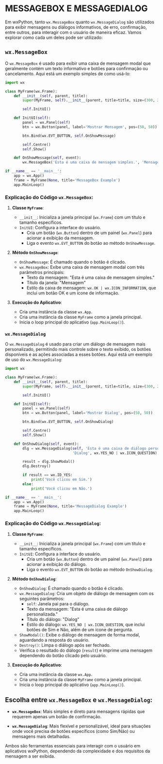 # MESSAGEBOX E MESSAGEDIALOG
Em wxPython, tanto `wx.MessageBox` quanto `wx.MessageDialog` são utilizados para exibir mensagens ou diálogos informativos, de erro, confirmação, entre outros, para interagir com o usuário de maneira eficaz. Vamos explorar como cada um deles pode ser utilizado:

## `wx.MessageBox`
O `wx.MessageBox` é usado para exibir uma caixa de mensagem modal que geralmente contém um texto informativo e botões para confirmação ou cancelamento. Aqui está um exemplo simples de como usá-lo:

```python
import wx

class MyFrame(wx.Frame):
    def __init__(self, parent, title):
        super(MyFrame, self).__init__(parent, title=title, size=(300, 200))

        self.InitUI()

    def InitUI(self):
        panel = wx.Panel(self)
        btn = wx.Button(panel, label='Mostrar Mensagem', pos=(50, 50))

        btn.Bind(wx.EVT_BUTTON, self.OnShowMessage)

        self.Centre()
        self.Show()

    def OnShowMessage(self, event):
        wx.MessageBox('Esta é uma caixa de mensagem simples.', 'Mensagem', wx.OK | wx.ICON_INFORMATION)

if __name__ == '__main__':
    app = wx.App()
    frame = MyFrame(None, title='MessageBox Example')
    app.MainLoop()
```

### Explicação do Código `wx.MessageBox`:
1. **Classe `MyFrame`**:
   - `__init__`: Inicializa a janela principal (`wx.Frame`) com um título e tamanho específicos.
   - `InitUI`: Configura a interface do usuário.
     - Cria um botão (`wx.Button`) dentro de um painel (`wx.Panel`) para acionar a exibição da mensagem.
     - Liga o evento `wx.EVT_BUTTON` do botão ao método `OnShowMessage`.

2. **Método `OnShowMessage`**:
   - `OnShowMessage`: É chamado quando o botão é clicado.
   - `wx.MessageBox`: Exibe uma caixa de mensagem modal com três parâmetros principais:
     - Texto da mensagem: "Esta é uma caixa de mensagem simples."
     - Título da janela: "Mensagem"
     - Estilo da caixa de mensagem: `wx.OK | wx.ICON_INFORMATION`, que inclui um botão OK e um ícone de informação.

3. **Execução do Aplicativo**:
   - Cria uma instância da classe `wx.App`.
   - Cria uma instância da classe `MyFrame` como a janela principal.
   - Inicia o loop principal do aplicativo (`app.MainLoop()`).

### `wx.MessageDialog`
O `wx.MessageDialog` é usado para criar um diálogo de mensagem mais personalizado, permitindo mais controle sobre o texto exibido, os botões disponíveis e as ações associadas a esses botões. Aqui está um exemplo de uso do `wx.MessageDialog`:

```python
import wx

class MyFrame(wx.Frame):
    def __init__(self, parent, title):
        super(MyFrame, self).__init__(parent, title=title, size=(300, 200))

        self.InitUI()

    def InitUI(self):
        panel = wx.Panel(self)
        btn = wx.Button(panel, label='Mostrar Dialog', pos=(50, 50))

        btn.Bind(wx.EVT_BUTTON, self.OnShowDialog)

        self.Centre()
        self.Show()

    def OnShowDialog(self, event):
        dlg = wx.MessageDialog(self, 'Esta é uma caixa de diálogo personalizada.',
                               'Dialog', wx.YES_NO | wx.ICON_QUESTION)

        result = dlg.ShowModal()
        dlg.Destroy()

        if result == wx.ID_YES:
            print('Você clicou em Sim.')
        else:
            print('Você clicou em Não.')

if __name__ == '__main__':
    app = wx.App()
    frame = MyFrame(None, title='MessageDialog Example')
    app.MainLoop()
```

### Explicação do Código `wx.MessageDialog`:
1. **Classe `MyFrame`**:
   - `__init__`: Inicializa a janela principal (`wx.Frame`) com um título e tamanho específicos.
   - `InitUI`: Configura a interface do usuário.
     - Cria um botão (`wx.Button`) dentro de um painel (`wx.Panel`) para acionar a exibição do diálogo.
     - Liga o evento `wx.EVT_BUTTON` do botão ao método `OnShowDialog`.

2. **Método `OnShowDialog`**:
   - `OnShowDialog`: É chamado quando o botão é clicado.
   - `wx.MessageDialog`: Cria um objeto de diálogo de mensagem com os seguintes parâmetros:
     - `self`: Janela pai para o diálogo.
     - Texto da mensagem: "Esta é uma caixa de diálogo personalizada."
     - Título do diálogo: "Dialog"
     - Estilo do diálogo: `wx.YES_NO | wx.ICON_QUESTION`, que inclui botões de Sim e Não, além de um ícone de pergunta.
   - `ShowModal()`: Exibe o diálogo de mensagem de forma modal, aguardando a resposta do usuário.
   - `Destroy()`: Limpa o diálogo após ser fechado.
   - Verifica o resultado do diálogo (`result`) e imprime uma mensagem dependendo do botão clicado pelo usuário.

3. **Execução do Aplicativo**:
   - Cria uma instância da classe `wx.App`.
   - Cria uma instância da classe `MyFrame` como a janela principal.
   - Inicia o loop principal do aplicativo (`app.MainLoop()`).

## Escolha entre `wx.MessageBox` e `wx.MessageDialog`:
- **`wx.MessageBox`**: Mais simples e direto para mensagens rápidas que requerem apenas um botão de confirmação.
  
- **`wx.MessageDialog`**: Mais flexível e personalizável, ideal para situações onde você precisa de botões específicos (como Sim/Não) ou mensagens mais detalhadas.

Ambos são ferramentas essenciais para interagir com o usuário em aplicativos wxPython, dependendo da complexidade e dos requisitos da mensagem a ser exibida.